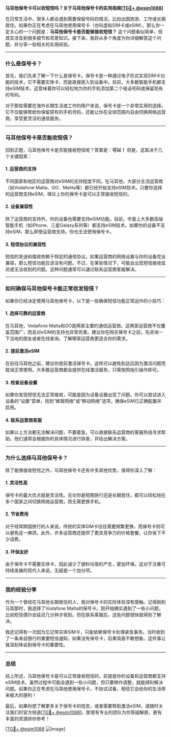 **马耳他保号卡可以收短信吗？关于马耳他保号卡的实用指南[[TG💪+ @esim1088](https://t.me/s/esim1088)]**

在日常生活中，很多人都会遇到需要保留号码的情况，比如出国旅游、工作或长期居住。如果你正在考虑在马耳他使用保号卡（也叫虚拟SIM卡或eSIM），那么你一定关心的一个问题是：**马耳他保号卡是否能够接收短信？** 这个问题看似简单，但其实涉及到很多细节和背景知识。接下来，我将从多个角度为你详细解答这个问题，并分享一些相关的实用经验。

---

### 什么是保号卡？

首先，我们先来了解一下什么是保号卡。保号卡是一种通过电子形式实现SIM卡功能的技术，它不需要实体卡，而是直接嵌入到设备中。目前，大多数智能手机都支持eSIM技术，这意味着你可以轻松地为你的手机添加第二个电话号码或保留现有的号码。

对于那些需要在海外长期生活或工作的用户来说，保号卡是一个非常实用的选择。它不仅能够帮助你保留原有的手机号码，还能让你在全球范围内自由切换网络运营商，享受更灵活的通信服务。

---

### 马耳他保号卡是否能收短信？

回到正题，马耳他保号卡是否能接收短信呢？答案是：**可以！** 但是，这取决于几个关键因素：

#### 1. **运营商的支持**
   不同国家和地区的运营商对eSIM的支持程度不同。在马耳他，大部分主流运营商（如Vodafone Malta、GO、Melita等）都已经开始支持eSIM技术。只要你选择的运营商支持eSIM，理论上你的保号卡是可以正常接收短信的。

#### 2. **设备兼容性**
   除了运营商的支持外，你的设备也需要支持eSIM功能。目前，市面上大多数高端智能手机（如iPhone、三星Galaxy系列等）都支持eSIM技术。如果你的设备不支持eSIM，那么即使运营商支持，你也无法使用保号卡。

#### 3. **短信协议的兼容性**
   短信的发送和接收依赖于特定的通信协议。如果运营商的网络设置与你的设备完全兼容，那么短信功能应该没有问题。不过，在某些情况下，可能会出现短信接收延迟或无法收到的问题。这种问题通常可以通过联系运营商客服解决。

---

### 如何确保马耳他保号卡能正常收发短信？

如果你已经决定使用马耳他保号卡，以下是一些确保短信功能正常运作的小技巧：

#### 1. **选择可靠的运营商**
   在马耳他，Vodafone Malta和GO是两家主要的通信运营商。这两家运营商不仅覆盖范围广，而且对eSIM的支持也非常完善。建议你在购买保号卡之前，先咨询一下当地的朋友或者在线查询，了解哪家运营商更适合你的需求。

#### 2. **提前激活eSIM**
   在前往马耳他之前，建议你提前激活保号卡。这样可以避免到达后因为激活问题而耽误正常使用。大多数运营商都会提供在线激活服务，只需按照指引操作即可。

#### 3. **检查设备设置**
   如果你发现短信无法正常接收，可能是因为设备设置出现了问题。你可以尝试进入设备的“设置”菜单，找到“蜂窝网络”或“移动网络”选项，确保eSIM已正确配置并启用。

#### 4. **联系运营商客服**
   如果以上方法都无法解决问题，不要着急，可以直接联系运营商的客服热线寻求帮助。他们通常会根据你的具体情况进行排查，并给出解决方案。

---

### 为什么选择马耳他保号卡？

除了能够接收短信之外，马耳他保号卡还有许多其他优势，值得你深入了解：

#### 1. **灵活性高**
   保号卡的最大优点就是灵活性。无论你是短期旅行还是长期居住，都可以轻松地在多个国家之间切换网络运营商，而无需更换手机。

#### 2. **节省费用**
   对于经常跨国旅行的人来说，传统的实体SIM卡往往需要频繁更换，而保号卡则可以避免这一麻烦。此外，许多运营商还提供了更具竞争力的价格套餐，让你省下不少话费。

#### 3. **环保友好**
   由于保号卡不需要实体卡，因此减少了塑料垃圾的产生，更加环保。这对于注重可持续发展的现代人来说，无疑是一个加分项。

---

### 我的经验分享

作为一个曾经在马耳他长期居住的人，我对保号卡的实际体验深有感触。记得刚到马耳那时，我选择了Vodafone Malta的保号卡。刚开始确实遇到了一些小问题，比如短信偶尔会延迟几分钟才收到。但在联系客服后，这些问题很快就得到了解决。

我还记得有一次因为忘记带实体SIM卡，只能依赖保号卡处理紧急事务。当时收到了一条来自银行的重要短信通知，如果没有保号卡，后果简直不敢想象。这件事让我深刻体会到保号卡的重要性。

---

### 总结

综上所述，马耳他保号卡是可以正常接收短信的，前提是你的设备和运营商都支持eSIM技术。虽然过程中可能会遇到一些小问题，但只要稍作调整，就能顺利解决问题。如果你正在考虑在马耳他使用保号卡，不妨试试看，相信它会给你的生活带来极大的便利！

最后，如果你想了解更多关于保号卡的信息，或者需要帮助激活eSIM，请随时关注我们的官方频道[[TG💪+ @esim1088](https://t.me/s/esim1088)]。那里有专业的团队为你答疑解惑，更有丰富的资源供你参考！

[[TG💪+ @esim1088](https://t.me/s/esim1088) ![Image](https://i.postimg.cc/4NQfJmqS/Snipaste-2025-05-13-00-14-12.png)]